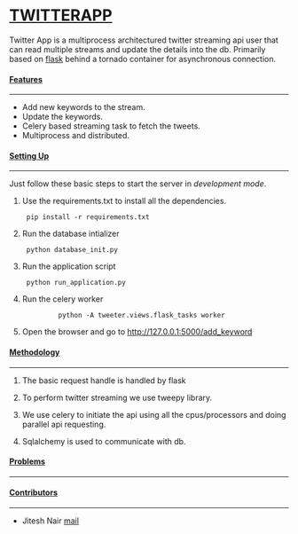 # [TWITTERAPP](#markdown-header-twitterapp)

Twitter App is a multiprocess architectured twitter streaming api user that can read multiple streams and update the details into the db. Primarily based on [flask](http://flask.pocoo.org/) behind a tornado container for asynchronous connection.

#### [Features](#markdown-header-features)
----
  - Add new keywords to the stream.
  - Update the keywords.
  - Celery based streaming task to fetch the tweets.
  - Multiprocess and distributed.

#### [Setting Up](#markdown-header-setting-up)
----
Just follow these basic steps to start the server in *development mode*.

1. Use the requirements.txt to install all the dependencies.

        pip install -r requirements.txt

2. Run the database intializer

		python database_init.py

3. Run the application script

		python run_application.py

4. Run the celery worker

                python -A tweeter.views.flask_tasks worker

5. Open the browser and go to http://127.0.0.1:5000/add_keyword

#### [Methodology](#markdown-header-methodology)
----

1. The basic request handle is handled by flask

2. To perform twitter streaming we use tweepy library.

3. We use celery to initiate the api using all the cpus/processors and doing parallel api requesting.

4. Sqlalchemy is used to communicate with db.

#### [Problems](#markdown-header-problems)
----

#### [Contributors](#markdown-header-contributors)
----
- Jitesh Nair [mail](mailto:nairjitesh8@gmail.com)
